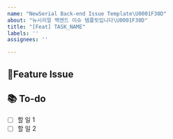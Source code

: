 ```yaml
---
name: "NewSerial Back-end Issue Template\U0001F30D"
about: "뉴시리얼 백엔드 이슈 템플릿입니다\U0001F30D"
title: "[Feat] TASK_NAME"
labels: ''
assignees: ''

---
```


## 📌Feature Issue

## 📚 To-do
- [ ] 할 일 1
- [ ] 할 일 2

